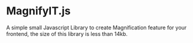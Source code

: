 # MagnifyIT.js
A simple small Javascript Library to create Magnification feature for your frontend, the size of this library is less than 14kb.
